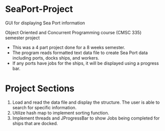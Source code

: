 # SeaPort-Project
GUI for displaying Sea Port information 

Object Oriented and Concurrent Programming course (CMSC 335) semester project

* This was a 4 part project done for a 8 weeks semester.
* The program reads formatted text data file to create Sea Port data including ports, docks
ships, and workers.
* If any ports have jobs for the ships, it will be displayed using a progress bar.

# Project Sections
1. Load and read the data file and display the structure. The user is able to search for specific information.
2. Utilize hash map to implement sorting function.
3. Implement threads and JProgressBar to show Jobs being completed for ships that are docked.
